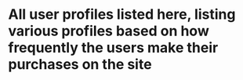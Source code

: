 # All user profiles listed here, listing various profiles based on how frequently the users make their purchases on the site

